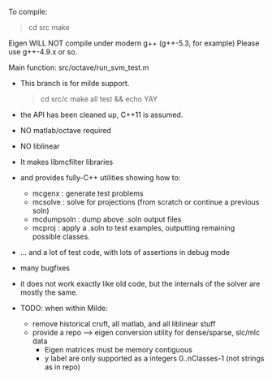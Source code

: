 To compile: 

> cd src
> make

Eigen WILL NOT compile under modern g++ (g++-5.3, for example)
Please use g++-4.9.x or so.

Main function: src/octave/run_svm_test.m

- This branch is for milde support.
	> cd src/c
	> make all test && echo YAY
- the API has been cleaned up, C++11 is assumed.
- NO matlab/octave required
- NO liblinear
- It makes libmcfilter libraries
- and provides fully-C++ utilities showing how to:
  - mcgenx : generate test problems
  - mcsolve : solve for projections (from scratch or continue a previous soln)
  - mcdumpsoln : dump above .soln output files
  - mcproj : apply a .soln to test examples, outputting remaining possible classes.
- ... and a lot of test code, with lots of assertions in debug mode
- many bugfixes

- it does not work exactly like old code, but the internals of the solver are mostly
  the same.

- TODO: when within Milde:
  - remove historical cruft, all matlab, and all liblinear stuff
  - provide a repo --> eigen conversion utility for dense/sparse, slc/mlc data
    - Eigen matrices must be memory contiguous
    - y label are only supported as a integers 0..nClasses-1 (not strings as in repo)
